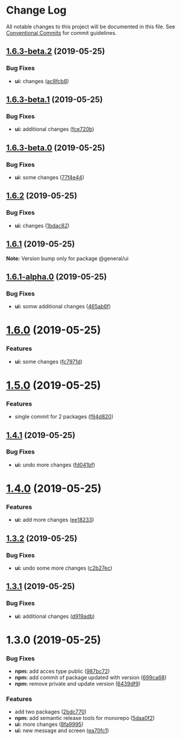# Change Log

All notable changes to this project will be documented in this file.
See [Conventional Commits](https://conventionalcommits.org) for commit guidelines.

## [1.6.3-beta.2](https://github.com/forforeach/lerna-poc/compare/@general/ui@1.6.3-beta.1...@general/ui@1.6.3-beta.2) (2019-05-25)


### Bug Fixes

* **ui:** changes ([ac8fcb8](https://github.com/forforeach/lerna-poc/commit/ac8fcb8))





## [1.6.3-beta.1](https://github.com/forforeach/lerna-poc/compare/@general/ui@1.6.3-beta.0...@general/ui@1.6.3-beta.1) (2019-05-25)


### Bug Fixes

* **ui:** additional changes ([fce720b](https://github.com/forforeach/lerna-poc/commit/fce720b))





## [1.6.3-beta.0](https://github.com/forforeach/lerna-poc/compare/@general/ui@1.6.2...@general/ui@1.6.3-beta.0) (2019-05-25)


### Bug Fixes

* **ui:** some changes ([77f4e44](https://github.com/forforeach/lerna-poc/commit/77f4e44))





## [1.6.2](https://github.com/forforeach/lerna-poc/compare/@general/ui@1.6.1...@general/ui@1.6.2) (2019-05-25)


### Bug Fixes

* **ui:** changes ([1bdac82](https://github.com/forforeach/lerna-poc/commit/1bdac82))





## [1.6.1](https://github.com/forforeach/lerna-poc/compare/@general/ui@1.6.1-alpha.0...@general/ui@1.6.1) (2019-05-25)

**Note:** Version bump only for package @general/ui





## [1.6.1-alpha.0](https://github.com/forforeach/lerna-poc/compare/@general/ui@1.6.0...@general/ui@1.6.1-alpha.0) (2019-05-25)


### Bug Fixes

* **ui:** somw additional changes ([465ab6f](https://github.com/forforeach/lerna-poc/commit/465ab6f))





# [1.6.0](https://github.com/forforeach/lerna-poc/compare/@general/ui@1.5.0...@general/ui@1.6.0) (2019-05-25)


### Features

* **ui:** some changes ([fc7971d](https://github.com/forforeach/lerna-poc/commit/fc7971d))





# [1.5.0](https://github.com/forforeach/lerna-poc/compare/@general/ui@1.4.1...@general/ui@1.5.0) (2019-05-25)


### Features

* single commit for 2 packages ([f94d820](https://github.com/forforeach/lerna-poc/commit/f94d820))





## [1.4.1](https://github.com/forforeach/lerna-poc/compare/@general/ui@1.4.0...@general/ui@1.4.1) (2019-05-25)


### Bug Fixes

* **ui:** undo more changes ([fd041bf](https://github.com/forforeach/lerna-poc/commit/fd041bf))





# [1.4.0](https://github.com/forforeach/lerna-poc/compare/@general/ui@1.3.2...@general/ui@1.4.0) (2019-05-25)


### Features

* **ui:** add more changes ([ee18233](https://github.com/forforeach/lerna-poc/commit/ee18233))





## [1.3.2](https://github.com/forforeach/lerna-poc/compare/@general/ui@1.3.1...@general/ui@1.3.2) (2019-05-25)


### Bug Fixes

* **ui:** undo some more changes ([c2b27ec](https://github.com/forforeach/lerna-poc/commit/c2b27ec))





## [1.3.1](https://github.com/forforeach/lerna-poc/compare/@general/ui@1.3.0...@general/ui@1.3.1) (2019-05-25)


### Bug Fixes

* **ui:** additional changes ([d919adb](https://github.com/forforeach/lerna-poc/commit/d919adb))





# 1.3.0 (2019-05-25)


### Bug Fixes

* **npm:** add acces type public ([987bc72](https://github.com/forforeach/lerna-poc/commit/987bc72))
* **npm:** add commit of package updated with version ([699ca68](https://github.com/forforeach/lerna-poc/commit/699ca68))
* **npm:** remove private and update version ([6439df9](https://github.com/forforeach/lerna-poc/commit/6439df9))


### Features

* add two packages ([2bdc770](https://github.com/forforeach/lerna-poc/commit/2bdc770))
* **npm:** add semantic release tools for monorepo ([5daa0f2](https://github.com/forforeach/lerna-poc/commit/5daa0f2))
* **ui:** more changes ([8fa9995](https://github.com/forforeach/lerna-poc/commit/8fa9995))
* **ui:** new message and screen ([ea70fc1](https://github.com/forforeach/lerna-poc/commit/ea70fc1))

